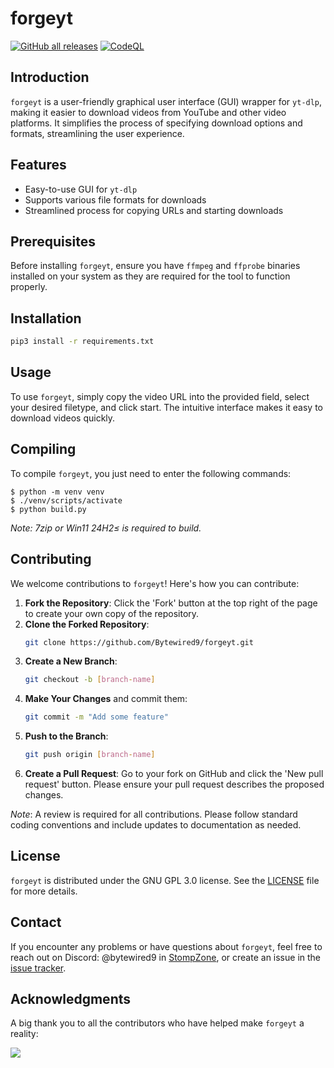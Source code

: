 # forgeyt

[![GitHub all releases](https://img.shields.io/github/downloads/Bytewired9/forgeyt/total)](https://github.com/Bytewired9/forgeyt/releases)
[![CodeQL](https://github.com/Bytewired9/forgeyt/actions/workflows/codeql.yml/badge.svg)](https://github.com/Bytewired9/forgeyt/actions/workflows/codeql.yml)

## Introduction
`forgeyt` is a user-friendly graphical user interface (GUI) wrapper for `yt-dlp`, making it easier to download videos from YouTube and other video platforms. It simplifies the process of specifying download options and formats, streamlining the user experience.

## Features
- Easy-to-use GUI for `yt-dlp`
- Supports various file formats for downloads
- Streamlined process for copying URLs and starting downloads

## Prerequisites
Before installing `forgeyt`, ensure you have `ffmpeg` and `ffprobe` binaries installed on your system as they are required for the tool to function properly.

## Installation

```bash
pip3 install -r requirements.txt
```

## Usage

To use `forgeyt`, simply copy the video URL into the provided field, select your desired filetype, and click start. The intuitive interface makes it easy to download videos quickly.

## Compiling

To compile `forgeyt`, you just need to enter the following commands:
```
$ python -m venv venv
$ ./venv/scripts/activate
$ python build.py
```
*Note: 7zip or Win11 24H2≤ is required to build.*

## Contributing

We welcome contributions to `forgeyt`! Here's how you can contribute:

1. **Fork the Repository**: Click the 'Fork' button at the top right of the page to create your own copy of the repository.
2. **Clone the Forked Repository**:
   ```bash
   git clone https://github.com/Bytewired9/forgeyt.git
   ```
3. **Create a New Branch**:
   ```bash
   git checkout -b [branch-name]
   ```
4. **Make Your Changes** and commit them:
   ```bash
   git commit -m "Add some feature"
   ```
5. **Push to the Branch**:
   ```bash
   git push origin [branch-name]
   ```
6. **Create a Pull Request**: Go to your fork on GitHub and click the 'New pull request' button. Please ensure your pull request describes the proposed changes.

*Note*: A review is required for all contributions. Please follow standard coding conventions and include updates to documentation as needed.

## License

`forgeyt` is distributed under the GNU GPL 3.0 license. See the [LICENSE](https://github.com/bytewired9/forgeyt/blob/main/LICENSE) file for more details.

## Contact

If you encounter any problems or have questions about `forgeyt`, feel free to reach out on Discord: @bytewired9 in [StompZone](https://discord.io/stomp), or create an issue in the [issue tracker](https://github.com/bytewired9/forgeyt/issues).

## Acknowledgments

A big thank you to all the contributors who have helped make `forgeyt` a reality:

<a href = "https://github.com/Bytewired9/forgeyt/graphs/contributors">
  <img src = "https://contrib.rocks/image?repo=Bytewired9/forgeyt"/>
</a>
